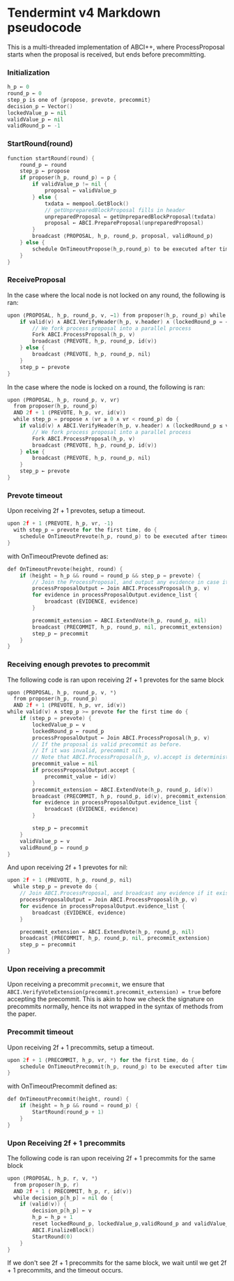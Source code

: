 # Tendermint v4 Markdown pseudocode

This is a multi-threaded implementation of ABCI++,
where ProcessProposal starts when the proposal is received, but ends before precommitting.

### Initialization

```go
h_p ← 0
round_p ← 0
step_p is one of {propose, prevote, precommit}
decision_p ← Vector()
lockedValue_p ← nil
validValue_p ← nil
validRound_p ← -1
```

### StartRound(round)

```go
function startRound(round) {
    round_p ← round
    step_p ← propose
    if proposer(h_p, round_p) = p {
        if validValue_p != nil {
            proposal ← validValue_p
        } else {
            txdata ← mempool.GetBlock()
            // getUnpreparedBlockProposal fills in header
            unpreparedProposal ← getUnpreparedBlockProposal(txdata)
            proposal ← ABCI.PrepareProposal(unpreparedProposal)
        }
        broadcast ⟨PROPOSAL, h_p, round_p, proposal, validRound_p⟩
    } else {
        schedule OnTimeoutPropose(h_p,round_p) to be executed after timeoutPropose(round_p)
    }
}
```

### ReceiveProposal

In the case where the local node is not locked on any round, the following is ran:

```go
upon ⟨PROPOSAL, h_p, round_p, v, −1) from proposer(h_p, round_p) while step_p = propose do {
    if valid(v) ∧ ABCI.VerifyHeader(h_p, v.header) ∧ (lockedRound_p = −1 ∨ lockedValue_p = v) {
        // We fork process proposal into a parallel process
        Fork ABCI.ProcessProposal(h_p, v)
        broadcast ⟨PREVOTE, h_p, round_p, id(v)⟩ 
    } else {
        broadcast ⟨PREVOTE, h_p, round_p, nil⟩ 
    }
    step_p ← prevote
}
```

In the case where the node is locked on a round, the following is ran:

```go
upon ⟨PROPOSAL, h_p, round_p, v, vr⟩
  from proposer(h_p, round_p)
  AND 2f + 1 ⟨PREVOTE, h_p, vr, id(v)⟩ 
  while step_p = propose ∧ (vr ≥ 0 ∧ vr < round_p) do {
    if valid(v) ∧ ABCI.VerifyHeader(h_p, v.header) ∧ (lockedRound_p ≤ vr ∨ lockedValue_p = v) {
        // We fork process proposal into a parallel process
        Fork ABCI.ProcessProposal(h_p, v)
        broadcast ⟨PREVOTE, h_p, round_p, id(v)⟩
    } else {
        broadcast ⟨PREVOTE, h_p, round_p, nil⟩
    }
    step_p ← prevote
}
```

### Prevote timeout

Upon receiving 2f + 1 prevotes, setup a timeout.

```go
upon 2f + 1 ⟨PREVOTE, h_p, vr, -1⟩ 
  with step_p = prevote for the first time, do {
    schedule OnTimeoutPrevote(h_p, round_p) to be executed after timeoutPrevote(round_p)
}
```

with OnTimeoutPrevote defined as:

```go
def OnTimeoutPrevote(height, round) {
    if (height = h_p && round = round_p && step_p = prevote) {
        // Join the ProcessProposal, and output any evidence in case it has some.
        processProposalOutput ← Join ABCI.ProcessProposal(h_p, v)
        for evidence in processProposalOutput.evidence_list {
            broadcast ⟨EVIDENCE, evidence⟩ 
        }

        precommit_extension ← ABCI.ExtendVote(h_p, round_p, nil)
        broadcast ⟨PRECOMMIT, h_p, round_p, nil, precommit_extension⟩
        step_p ← precommit
    }
}
```

### Receiving enough prevotes to precommit

The following code is ran upon receiving 2f + 1 prevotes for the same block

```go
upon ⟨PROPOSAL, h_p, round_p, v, *⟩
  from proposer(h_p, round_p)
  AND 2f + 1 ⟨PREVOTE, h_p, vr, id(v)⟩ 
while valid(v) ∧ step_p >= prevote for the first time do {
    if (step_p = prevote) {
        lockedValue_p ← v
        lockedRound_p ← round_p
        processProposalOutput ← Join ABCI.ProcessProposal(h_p, v)
        // If the proposal is valid precommit as before.
        // If it was invalid, precommit nil.
        // Note that ABCI.ProcessProposal(h_p, v).accept is deterministic for all honest nodes.
        precommit_value ← nil
        if processProposalOutput.accept {
            precommit_value ← id(v)
        }
        precommit_extension ← ABCI.ExtendVote(h_p, round_p, id(v))
        broadcast ⟨PRECOMMIT, h_p, round_p, id(v), precommit_extension⟩
        for evidence in processProposalOutput.evidence_list {
            broadcast ⟨EVIDENCE, evidence⟩ 
        }

        step_p ← precommit
    }
    validValue_p ← v
    validRound_p ← round_p
}
```

And upon receiving 2f + 1 prevotes for nil:

```go
upon 2f + 1 ⟨PREVOTE, h_p, round_p, nil⟩ 
  while step_p = prevote do {
    // Join ABCI.ProcessProposal, and broadcast any evidence if it exists.
    processProposalOutput ← Join ABCI.ProcessProposal(h_p, v)
    for evidence in processProposalOutput.evidence_list {
        broadcast ⟨EVIDENCE, evidence⟩ 
    }

    precommit_extension ← ABCI.ExtendVote(h_p, round_p, nil)
    broadcast ⟨PRECOMMIT, h_p, round_p, nil, precommit_extension⟩
    step_p ← precommit
}
```

### Upon receiving a precommit

Upon receiving a precommit `precommit`, we ensure that `ABCI.VerifyVoteExtension(precommit.precommit_extension) = true`
before accepting the precommit. This is akin to how we check the signature on precommits normally, hence its not wrapped
in the syntax of methods from the paper.

### Precommit timeout

Upon receiving 2f + 1 precommits, setup a timeout.

```go
upon 2f + 1 ⟨PRECOMMIT, h_p, vr, *⟩ for the first time, do {
    schedule OnTimeoutPrecommit(h_p, round_p) to be executed after timeoutPrecommit(round_p)
}
```

with OnTimeoutPrecommit defined as:

```go
def OnTimeoutPrecommit(height, round) {
    if (height = h_p && round = round_p) {
        StartRound(round_p + 1)
    }
}
```

### Upon Receiving 2f + 1 precommits

The following code is ran upon receiving 2f + 1 precommits for the same block

```go
upon ⟨PROPOSAL, h_p, r, v, *⟩
  from proposer(h_p, r)
  AND 2f + 1 ⟨ PRECOMMIT, h_p, r, id(v)⟩ 
  while decision_p[h_p] = nil do {
    if (valid(v)) {
        decision_p[h_p] ← v
        h_p ← h_p + 1
        reset lockedRound_p, lockedValue_p,validRound_p and validValue_p to initial values
        ABCI.FinalizeBlock()
        StartRound(0)
    }
}
```

If we don't see 2f + 1 precommits for the same block, we wait until we get 2f + 1 precommits, and the timeout occurs.